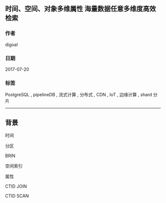 ## 时间、空间、对象多维属性 海量数据任意多维度高效检索
                   
### 作者                    
digoal                   
                     
### 日期                     
2017-07-20               
                              
### 标签              
PostgreSQL , pipelineDB , 流式计算 , 分布式 , CDN , IoT , 边缘计算 , shard 分片   
              
----              
               
## 背景        

时间

分区

BRIN

空间索引

属性

CTID JOIN

CTID SCAN



